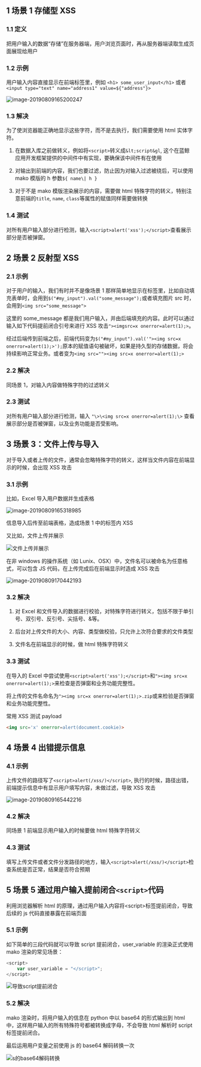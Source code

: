 ## 1 场景 1 存储型 XSS

### 1.1 定义

把用户输入的数据“存储”在服务器端，用户浏览页面时，再从服务器端读取生成页面展现给用户

### 1.2 示例

用户输入内容直接显示在前端标签里，例如 `<h1> some_user_input</h1>` 或者
`<input type="text" name="address1" value=${"address"}>`

![image-20190809165200247](media/image-20190809165200247.png)

### 1.3 解决

为了使浏览器能正确地显示这些字符，而不是去执行，我们需要使用 html 实体字符。

1. 在数据入库之前做转义，例如将`<script>`转义成`&lt;script&gl`,
这个在蓝鲸应用开发框架提供的中间件中有实现，要确保该中间件有在使用

2. 对输出到前端的内容，我们也要过滤，防止因为对输入过滤被绕后，可以使用 mako 模版的 h 参数`${ name\| h }`

3. 对于不是 mako 模版渲染展示的内容，需要做 html 特殊字符的转义，特别注意前端的`title`, `name`, `class`等属性的赋值同样需要做转换

### 1.4 测试

对所有用户输入部分进行检测，输入`<script>alert('xss');</script>`查看展示部分是否被弹窗。

## 2 场景 2 反射型 XSS

### 2.1 示例

对于用户的输入，我们有时并不是像场景 1 那样简单地显示在标签里，比如自动填充表单时，会用到`$("#my_input").val("some_message");`或者填充图片 src 时，会用到`<img src="some_message">`

这里的 some_message 都是我们用户输入，并由后端填充的内容。此时可以通过输入如下代码提前闭合引号来进行 XSS 攻击`"><imgsrc=x onerror=alert(1);>`。

经过后端传到前端之后，前端代码变为`$("#my_input").val('"><img src=x onerror=alert(1);>');`原本的赋值语句被破坏，如果是持久型的存储数据，将会持续影响正常业务。或者变为`<img src=""><img src=x onerror=alert(1);>`

### 2.2 解决

同场景 1，对输入内容做特殊字符的过滤转义

### 2.3 测试

对所有用户输入部分进行检测，输入 `"\>\<img src=x onerror=alert(1);\>` 查看展示部分是否被弹窗，以及业务功能是否受影响。

## 3 场景 3：文件上传与导入

对于导入或者上传的文件，通常会忽略特殊字符的转义，这样当文件内容在前端显示的时候，会出现 XSS 攻击

### 3.1 示例

比如，Excel 导入用户数据并生成表格

![image-20190809165318985](media/image-20190809165318985.png)

信息导入后传至前端表格，造成场景 1 中的标签内 XSS

又比如，文件上传并展示

![文件上传并展示](media/e08be04c348f9250c3d24c679a617f89.png)

在非 windows 的操作系统（如 Lunix、OSX）中，文件名可以被命名为任意格式，可以包含 JS 代码，在上传完成后在前端显示时造成 XSS 攻击

![image-20190809170442193](media/image-20190809170442193.png)

### 3.2 解决

1. 对 Excel 和文件导入的数据进行校验，对特殊字符进行转义，包括不限于单引号、双引号、反引号、尖括号、&等。

2. 后台对上传文件的大小、内容、类型做校验，只允许上次符合要求的文件类型

3. 文件名在前端显示的时候，做 html 特殊字符转义

### 3.3 测试

在导入的 Excel 中尝试使用`<script>alert('xss');</script>`和`"><img src=x onerror=alert(1);>`来检查是否弹窗和业务功能完整性。

将上传的文件名命名为`"><img src=x onerror=alert(1);>.zip`或来检验是否弹窗和业务功能完整性。

常用 XSS 测试 payload

```html
<img src='x' onerror=alert(document.cookie)>
```

## 4 场景 4 出错提示信息

### 4.1 示例

上传文件的路径写了`<script>alert(/xss/)</script>`,
执行的时候，路径出错，前端提示信息中有显示用户填写内容，未做过滤，导致 XSS 攻击

![image-20190809165442216](media/image-20190809165442216.png)

### 4.2 解决

同场景 1 前端显示用户输入的时候要做 html 特殊字符转义

### 4.3 测试

填写上传文件或者文件分发路径的地方，输入`<script>alert(/xss/)</script>`检查系统是否正常，结果是否符合预期

## 5 场景 5 通过用户输入提前闭合`<script>`代码

利用浏览器解析 html 的原理，通过用户输入内容将\<script\>标签提前闭合，导致后续的 js 代码直接暴露在前端页面

### 5.1 示例

如下简单的三段代码就可以导致 script 提前闭合，user_variable 的渲染正式使用 mako 渲染的常见场景：

```javascript
<script>
    var user_variable = "</script>";
</script>
```

![导致script提前闭合](media/ebbe6350da894c8e42735fb17611553f.png)

### 5.2 解决

mako 渲染时，将用户输入的信息在 python 中以 base64 的形式输出到 html 中，这样用户输入的所有特殊符号都被转换成字母，不会导致 html 解析时 script 标签提前闭合。

最后运用用户变量之前使用 js 的 base64 解码转换一次

![s的base64解码转换](media/72511672873780806cc69d64b8b0eb65.png)
